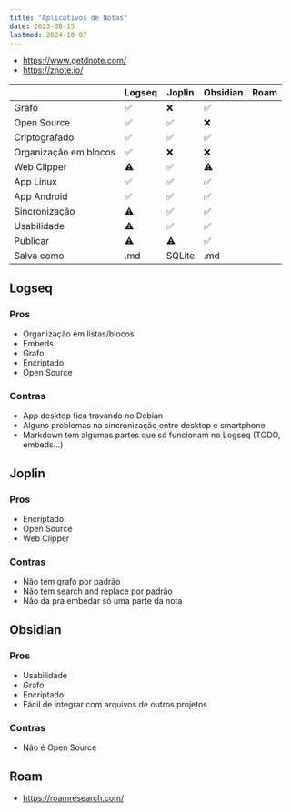 ```yaml
---
title: "Aplicativos de Notas"
date: 2023-08-15
lastmod: 2024-10-07
---
```

- https://www.getdnote.com/
- https://znote.io/

|  | Logseq | Joplin | Obsidian | Roam |
| ---- | ---- | ---- | ---- | ---- |
| Grafo | ✅ | ❌ | ✅ |  |
| Open Source | ✅ | ✅ | ❌ |  |
| Criptografado | ✅ | ✅ | ✅ |  |
| Organização em blocos | ✅ | ❌ | ❌ |  |
| Web Clipper | ⚠️ | ✅ | ⚠️ |  |
| App Linux | ✅ | ✅ | ✅ |  |
| App Android | ✅ | ✅ | ✅ |  |
| Sincronização | ⚠️ | ✅ | ✅ |  |
| Usabilidade | ⚠️ | ✅ | ✅ |  |
| Publicar | ⚠️ | ⚠️ | ✅ |  |
| Salva como | .md | SQLite | .md |  |


## Logseq
### Pros
- Organização em listas/blocos
- Embeds
- Grafo
- Encriptado
- Open Source
### Contras
- App desktop fica travando no Debian
- Alguns problemas na sincronização entre desktop e smartphone
- Markdown tem algumas partes que só funcionam no Logseq (TODO, embeds...)

## Joplin
### Pros
- Encriptado
- Open Source
- Web Clipper
### Contras
- Não tem grafo por padrão
- Não tem search and replace por padrão
- Não da pra embedar só uma parte da nota


## Obsidian
### Pros
- Usabilidade
- Grafo
- Encriptado
- Fácil de integrar com arquivos de outros projetos
### Contras
- Não é Open Source

## Roam
- https://roamresearch.com/
